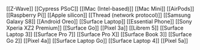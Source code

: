 [[Z-Wave]]
[[Cypress PSoC]]
[[IMac (Intel-based)]]
[[Mac Mini]]
[[AirPods]]
[[Raspberry Pi]]
[[Apple silicon]]
[[Thread (network protocol)]]
[[Samsung Galaxy S8]]
[[Android Oreo]]
[[Surface Laptop]]
[[Essential Phone]]
[[Sony Xperia XZ2 Premium]]
[[Surface Go]]
[[Pixel 3a]]
[[Librem 5]]
[[Surface Laptop 3]]
[[Surface Pro 7]]
[[Surface Pro X]]
[[Surface Book 3]]
[[Surface Go 2]]
[[Pixel 4a]]
[[Surface Laptop Go]]
[[Surface Laptop 4]]
[[Pixel 5a]]
